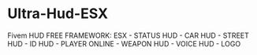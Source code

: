 # Ultra-Hud-ESX
Fivem HUD FREE FRAMEWORK: ESX   - STATUS HUD - CAR HUD - STREET HUD - ID HUD - PLAYER ONLINE - WEAPON HUD - VOICE HUD - LOGO
